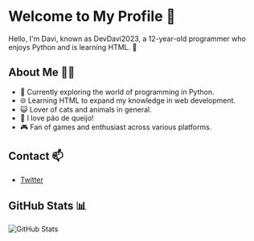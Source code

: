 # Welcome to My Profile 👋

Hello, I'm Davi, known as DevDavi2023, a 12-year-old programmer who enjoys Python and is learning HTML. 🚀

## About Me 🧑‍💻

- 🐍 Currently exploring the world of programming in Python.
- 🌐 Learning HTML to expand my knowledge in web development.
- 😺 Lover of cats and animals in general.
- 🥐 I love pão de queijo!
- 🎮 Fan of games and enthusiast across various platforms.

## Contact 📫

- [Twitter](https://twitter.com/DevPizzutti)

## GitHub Stats 📊

![GitHub Stats](https://github-readme-stats.vercel.app/api?username=DevDavi2023&show_icons=true&count_private=true&hide=contribs,prs)

